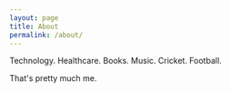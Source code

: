 ```yaml
---
layout: page
title: About
permalink: /about/
---
```


Technology. Healthcare. Books. Music. Cricket. Football.

That's pretty much me.

<!-- ### Contact me

[a.modi1422@gmail.com](mailto:a.modi1422@gmail.com) -->
